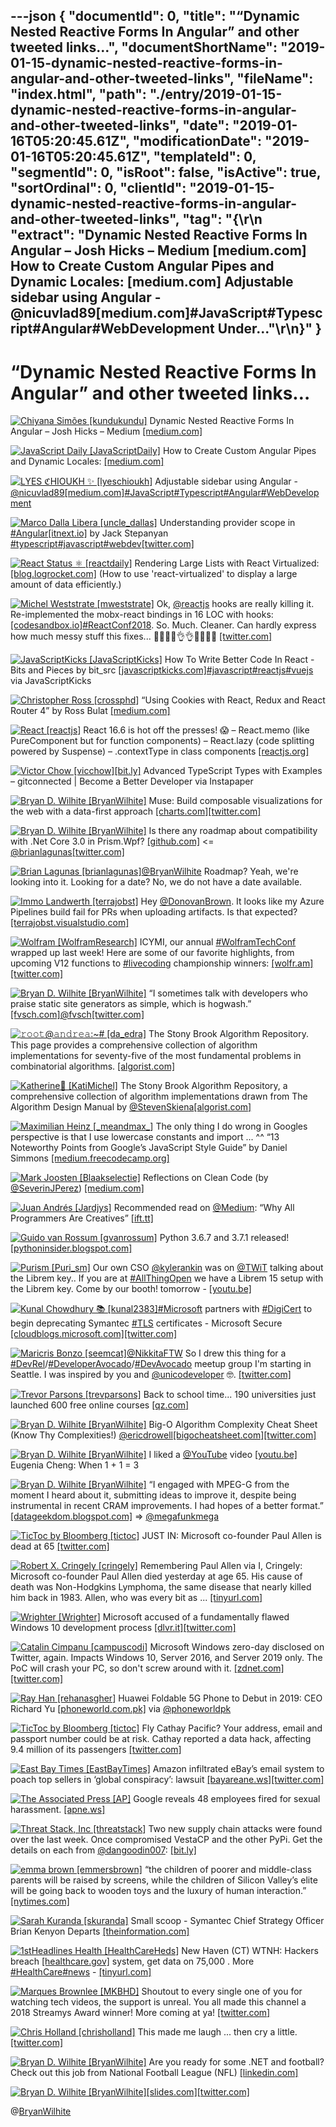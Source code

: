 ---json
{
  "documentId": 0,
  "title": "“Dynamic Nested Reactive Forms In Angular” and other tweeted links…",
  "documentShortName": "2019-01-15-dynamic-nested-reactive-forms-in-angular-and-other-tweeted-links",
  "fileName": "index.html",
  "path": "./entry/2019-01-15-dynamic-nested-reactive-forms-in-angular-and-other-tweeted-links",
  "date": "2019-01-16T05:20:45.61Z",
  "modificationDate": "2019-01-16T05:20:45.61Z",
  "templateId": 0,
  "segmentId": 0,
  "isRoot": false,
  "isActive": true,
  "sortOrdinal": 0,
  "clientId": "2019-01-15-dynamic-nested-reactive-forms-in-angular-and-other-tweeted-links",
  "tag": "{\r\n  \"extract\": \"Dynamic Nested Reactive Forms In Angular – Josh Hicks – Medium [medium.com] How to Create Custom Angular Pipes and Dynamic Locales: [medium.com] Adjustable sidebar using Angular - @nicuvlad89[medium.com]#JavaScript#Typescript#Angular#WebDevelopment Under...\"\r\n}"
}
---

# “Dynamic Nested Reactive Forms In Angular” and other tweeted links…

[<img alt="Chiyana Simões [kundukundu]" src="https://songhay.blob.core.windows.net:443/shared-social-twitter/kundukundu.jpg">](https://t.co/b3DZhqauGt) Dynamic Nested Reactive Forms In Angular – Josh Hicks – Medium [[medium.com]](https://medium.com/@joshblf/dynamic-nested-reactive-forms-in-angular-654c1d4a769a)

[<img alt="JavaScript Daily [JavaScriptDaily]" src="https://songhay.blob.core.windows.net:443/shared-social-twitter/JavaScriptDaily.jpg">](https://twitter.com/JavaScriptDaily) How to Create Custom Angular Pipes and Dynamic Locales: [[medium.com]](https://medium.com/dailyjs/dynamic-locales-in-angular-dd9a527ebe1f)

[<img alt="LYES ℭHIOUKH ✨ [lyeschioukh]" src="https://songhay.blob.core.windows.net:443/shared-social-twitter/lyeschioukh.jpg">](https://t.co/bUngFnJVgv) Adjustable sidebar using Angular - [@nicuvlad89](http://twitter.com/@nicuvlad89)[[medium.com]](https://medium.com/@nicuvlad89/adjustable-sidebar-using-angular-76a77b02d169)[#JavaScript](http://twitter.com/search?q='%23JavaScript)[#Typescript](http://twitter.com/search?q='%23Typescript)[#Angular](http://twitter.com/search?q='%23Angular)[#WebDevelopment](http://twitter.com/search?q='%23WebDevelopment)

[<img alt="Marco Dalla Libera [uncle_dallas]" src="https://songhay.blob.core.windows.net:443/shared-social-twitter/uncle_dallas.jpg">](https://t.co/DBI8XZ6YED) Understanding provider scope in [#Angular](http://twitter.com/search?q='%23Angular)[[itnext.io]](https://itnext.io/understanding-provider-scope-in-angular-4c2589de5bc) by Jack Stepanyan [#typescript](http://twitter.com/search?q='%23typescript)[#javascript](http://twitter.com/search?q='%23javascript)[#webdev](http://twitter.com/search?q='%23webdev)[[twitter.com]](https://twitter.com/uncle_dallas/status/1013681452771430400/photo/1)

[<img alt="React Status ⚛ [reactdaily]" src="https://songhay.blob.core.windows.net:443/shared-social-twitter/reactdaily.jpg">](https://t.co/xdIqTOLlm4) Rendering Large Lists with React Virtualized: [[blog.logrocket.com]](https://blog.logrocket.com/rendering-large-lists-with-react-virtualized-82741907a6b3) (How to use 'react-virtualized' to display a large amount of data efficiently.)

[<img alt="Michel Weststrate [mweststrate]" src="https://songhay.blob.core.windows.net:443/shared-social-twitter/mweststrate.jpg">](https://t.co/wJv0hRvYzs) Ok, [@reactjs](http://twitter.com/@reactjs) hooks are really killing it. Re-implemented the mobx-react bindings in 16 LOC with hooks: [[codesandbox.io]](https://codesandbox.io/s/k2vmjpqvnv)[#ReactConf2018](http://twitter.com/search?q='%23ReactConf2018). So. Much. Cleaner. Can hardly express how much messy stuff this fixes... 👏👏🏅🏅👌👌💸💸🧙‍🧙‍ [[twitter.com]](https://twitter.com/mweststrate/status/1055532227939966976/photo/1)

[<img alt="JavaScriptKicks [JavaScriptKicks]" src="https://songhay.blob.core.windows.net:443/shared-social-twitter/JavaScriptKicks.jpg">](http://t.co/leSeGQTKcF) How To Write Better Code In React - Bits and Pieces by bit_src [[javascriptkicks.com]](https://javascriptkicks.com/r/14541?url=https://blog.bitsrc.io/how-to-write-better-code-in-react-best-practices-b8ca87d462b0?gi=401b2919a29f)[#javascript](http://twitter.com/search?q='%23javascript)[#reactjs](http://twitter.com/search?q='%23reactjs)[#vuejs](http://twitter.com/search?q='%23vuejs) via JavaScriptKicks

[<img alt="Christopher Ross [crossphd]" src="https://songhay.blob.core.windows.net:443/shared-social-twitter/crossphd.jpg">](https://t.co/MieAIqpOIO) “Using Cookies with React, Redux and React Router 4” by Ross Bulat [[medium.com]](https://medium.com/@rossbulat/using-cookies-in-react-redux-and-react-router-4-f5f6079905dc)

[<img alt="React [reactjs]" src="https://songhay.blob.core.windows.net:443/shared-social-twitter/reactjs.png">](http://t.co/EF5xem8t5W) React 16.6 is hot off the presses! 😱 – React.memo (like PureComponent but for function components) – React.lazy (code splitting powered by Suspense) – .contextType in class components [[reactjs.org]](https://reactjs.org/blog/2018/10/23/react-v-16-6.html)

[<img alt="Victor Chow [vicchow]" src="https://songhay.blob.core.windows.net:443/shared-social-twitter/vicchow.jpg">](https://twitter.com/vicchow)[[bit.ly]](http://bit.ly/2Ot0PUd) Advanced TypeScript Types with Examples – gitconnected | Become a Better Developer via Instapaper

[<img alt="Bryan D. Wilhite [BryanWilhite]" src="https://songhay.blob.core.windows.net:443/shared-social-twitter/BryanWilhite.jpeg">](http://t.co/UNdqV0Z1zz) Muse: Build composable visualizations for the web with a data-first approach [[charts.com]](http://www.charts.com/muze)[[twitter.com]](https://twitter.com/BryanWilhite/status/1051910766490574850/photo/1)

[<img alt="Bryan D. Wilhite [BryanWilhite]" src="https://songhay.blob.core.windows.net:443/shared-social-twitter/BryanWilhite.jpeg">](http://t.co/UNdqV0Z1zz) Is there any roadmap about compatibility with .Net Core 3.0 in Prism.Wpf? [[github.com]](https://github.com/PrismLibrary/Prism/issues/1544) <= [@brianlagunas](http://twitter.com/@brianlagunas)[[twitter.com]](https://twitter.com/BryanWilhite/status/1054518207313149952/photo/1)

[<img alt="Brian Lagunas [brianlagunas]" src="https://songhay.blob.core.windows.net:443/shared-social-twitter/brianlagunas.jpeg">](http://t.co/47OvjaASiI)[@BryanWilhite](http://twitter.com/@BryanWilhite) Roadmap? Yeah, we're looking into it. Looking for a date? No, we do not have a date available.

[<img alt="Immo Landwerth [terrajobst]" src="https://songhay.blob.core.windows.net:443/shared-social-twitter/terrajobst.jpg">](https://t.co/pfw9pKc4sL) Hey [@DonovanBrown](http://twitter.com/@DonovanBrown). It looks like my Azure Pipelines build fail for PRs when uploading artifacts. Is that expected? [[terrajobst.visualstudio.com]](https://terrajobst.visualstudio.com/git-istage/_build/results?buildId=403&view=logs)

[<img alt="Wolfram [WolframResearch]" src="https://songhay.blob.core.windows.net:443/shared-social-twitter/WolframResearch.png">](http://t.co/Vsckdj3BIQ) ICYMI, our annual [#WolframTechConf](http://twitter.com/search?q='%23WolframTechConf) wrapped up last week! Here are some of our favorite highlights, from upcoming V12 functions to [#livecoding](http://twitter.com/search?q='%23livecoding) championship winners: [[wolfr.am]](https://wolfr.am/yAtalJh7)[[twitter.com]](https://twitter.com/WolframResearch/status/1054827382954180608/photo/1)

[<img alt="Bryan D. Wilhite [BryanWilhite]" src="https://songhay.blob.core.windows.net:443/shared-social-twitter/BryanWilhite.jpeg">](http://t.co/UNdqV0Z1zz) “I sometimes talk with developers who praise static site generators as simple, which is hogwash.” [[fvsch.com]](https://fvsch.com/static-site-generators/)[@fvsch](http://twitter.com/@fvsch)[[twitter.com]](https://twitter.com/BryanWilhite/status/1052035680342138885/photo/1)

[<img alt="𝚛𝚘𝚘𝚝@𝚊𝚗𝚍𝚛𝚎𝚊:~# [da_edra]" src="https://songhay.blob.core.windows.net:443/shared-social-twitter/da_edra.jpg">](https://t.co/wrneM37FqY) The Stony Brook Algorithm Repository. This page provides a comprehensive collection of algorithm implementations for seventy-five of the most fundamental problems in combinatorial algorithms. [[algorist.com]](http://algorist.com/algorist.html)

[<img alt="Katherine🌸 [KatiMichel]" src="https://songhay.blob.core.windows.net:443/shared-social-twitter/KatiMichel.jpg">](https://t.co/jTSGNb1aGu) The Stony Brook Algorithm Repository, a comprehensive collection of algorithm implementations drawn from The Algorithm Design Manual by [@StevenSkiena](http://twitter.com/@StevenSkiena)[[algorist.com]](http://www.algorist.com/algorist.html)

[<img alt="Maximilian Heinz [_meandmax_]" src="https://songhay.blob.core.windows.net:443/shared-social-twitter/_meandmax_.jpg">](https://t.co/HuVPIViS84) The only thing I do wrong in Googles perspective is that I use lowercase constants and import ... ^^ “13 Noteworthy Points from Google’s JavaScript Style Guide” by Daniel Simmons [[medium.freecodecamp.org]](https://medium.freecodecamp.org/google-publishes-a-javascript-style-guide-here-are-some-key-lessons-1810b8ad050b?source=twitterShare-693b7436ad05-1524216346)

[<img alt="Mark Joosten [Blaakselectie]" src="https://songhay.blob.core.windows.net:443/shared-social-twitter/Blaakselectie.jpg">](http://t.co/Ap1zyMqug1) Reflections on Clean Code (by [@SeverinJPerez](http://twitter.com/@SeverinJPerez)) [[medium.com]](https://medium.com/@severinperez/reflections-on-clean-code-8c9b683277ca)

[<img alt="Juan Andrés [Jardjys]" src="https://songhay.blob.core.windows.net:443/shared-social-twitter/Jardjys.jpg">](https://t.co/VKuIue5P6x) Recommended read on [@Medium](http://twitter.com/@Medium): “Why All Programmers Are Creatives” [[ift.tt]](https://ift.tt/2xALQw1)

[<img alt="Guido van Rossum [gvanrossum]" src="https://songhay.blob.core.windows.net:443/shared-social-twitter/gvanrossum.jpg">](http://t.co/jujQDNMiBP) Python 3.6.7 and 3.7.1 released! [[pythoninsider.blogspot.com]](https://pythoninsider.blogspot.com/2018/10/python-371-and-367-are-now-available.html)

[<img alt="Purism [Puri_sm]" src="https://songhay.blob.core.windows.net:443/shared-social-twitter/Puri_sm.jpg">](https://t.co/jsjKVRsNwY) Our own CSO [@kylerankin](http://twitter.com/@kylerankin) was on [@TWiT](http://twitter.com/@TWiT) talking about the Librem key.. If you are at [#AllThingOpen](http://twitter.com/search?q='%23AllThingOpen) we have a Librem 15 setup with the Librem key. Come by our booth! tomorrow - [[youtu.be]](https://youtu.be/SB82Ul_A1js)

[<img alt="Kunal Chowdhury 📚 [kunal2383]" src="https://songhay.blob.core.windows.net:443/shared-social-twitter/kunal2383.jpg">](https://t.co/w7sTJfjZs5)[#Microsoft](http://twitter.com/search?q='%23Microsoft) partners with [#DigiCert](http://twitter.com/search?q='%23DigiCert) to begin deprecating Symantec [#TLS](http://twitter.com/search?q='%23TLS) certificates - Microsoft Secure [[cloudblogs.microsoft.com]](https://cloudblogs.microsoft.com/microsoftsecure/2018/10/04/microsoft-partners-with-digicert-to-begin-deprecating-symantec-tls-certificates/)[[twitter.com]](https://twitter.com/kunal2383/status/1055731260537085952/photo/1)

[<img alt="Maricris Bonzo [seemcat]" src="https://songhay.blob.core.windows.net:443/shared-social-twitter/seemcat.jpg">](https://t.co/97cIoy8iQ6)[@NikkitaFTW](http://twitter.com/@NikkitaFTW) So I drew this thing for a [#DevRel](http://twitter.com/search?q='%23DevRel)/[#DeveloperAvocado](http://twitter.com/search?q='%23DeveloperAvocado)/[#DevAvocado](http://twitter.com/search?q='%23DevAvocado) meetup group I'm starting in Seattle. I was inspired by you and [@unicodeveloper](http://twitter.com/@unicodeveloper) 🤓. [[twitter.com]](https://twitter.com/v1mg1rl/status/1055670493179596800/photo/1)

[<img alt="Trevor Parsons [trevparsons]" src="https://songhay.blob.core.windows.net:443/shared-social-twitter/trevparsons.png">](https://twitter.com/trevparsons) Back to school time... 190 universities just launched 600 free online courses [[qz.com]](https://qz.com/1437623/600-free-online-courses-you-can-take-from-universities-worldwide/)

[<img alt="Bryan D. Wilhite [BryanWilhite]" src="https://songhay.blob.core.windows.net:443/shared-social-twitter/BryanWilhite.jpeg">](http://t.co/UNdqV0Z1zz) Big-O Algorithm Complexity Cheat Sheet (Know Thy Complexities!) [@ericdrowell](http://twitter.com/@ericdrowell)[[bigocheatsheet.com]](http://bigocheatsheet.com)[[twitter.com]](https://twitter.com/BryanWilhite/status/1053317661025685504/photo/1)

[<img alt="Bryan D. Wilhite [BryanWilhite]" src="https://songhay.blob.core.windows.net:443/shared-social-twitter/BryanWilhite.jpeg">](http://t.co/UNdqV0Z1zz) I liked a [@YouTube](http://twitter.com/@YouTube) video [[youtu.be]](http://youtu.be/MGGKW0HCb5U?a) Eugenia Cheng: When 1 + 1 = 3

[<img alt="Bryan D. Wilhite [BryanWilhite]" src="https://songhay.blob.core.windows.net:443/shared-social-twitter/BryanWilhite.jpeg">](http://t.co/UNdqV0Z1zz) “I engaged with MPEG-G from the moment I heard about it, submitting ideas to improve it, despite being instrumental in recent CRAM improvements. I had hopes of a better format.” [[datageekdom.blogspot.com]](http://datageekdom.blogspot.com/2018/09/) => [@megafunkmega](http://twitter.com/@megafunkmega)

[<img alt="TicToc by Bloomberg [tictoc]" src="https://songhay.blob.core.windows.net:443/shared-social-twitter/tictoc.jpg">](https://t.co/O0sSpXABY4) JUST IN: Microsoft co-founder Paul Allen is dead at 65 [[twitter.com]](https://twitter.com/tictoc/status/1051957033874927616/photo/1)

[<img alt="Robert X. Cringely [cringely]" src="https://songhay.blob.core.windows.net:443/shared-social-twitter/cringely.jpg">](http://t.co/5IGnX1vHED) Remembering Paul Allen via I, Cringely: Microsoft co-founder Paul Allen died yesterday at age 65. His cause of death was Non-Hodgkins Lymphoma, the same disease that nearly killed him back in 1983. Allen, who was every bit as ... [[tinyurl.com]](http://tinyurl.com/ycfknjs6)

[<img alt="Wrighter [Wrighter]" src="https://songhay.blob.core.windows.net:443/shared-social-twitter/Wrighter.png">](https://twitter.com/Wrighter) Microsoft accused of a fundamentally flawed Windows 10 development process [[dlvr.it]](http://dlvr.it/Qp2yW8)[[twitter.com]](https://twitter.com/Wrighter/status/1054092978069811200/photo/1)

[<img alt="Catalin Cimpanu [campuscodi]" src="https://songhay.blob.core.windows.net:443/shared-social-twitter/campuscodi.jpg">](https://t.co/P1lOaXljR8) Microsoft Windows zero-day disclosed on Twitter, again. Impacts Windows 10, Server 2016, and Server 2019 only. The PoC will crash your PC, so don't screw around with it. [[zdnet.com]](https://www.zdnet.com/article/microsoft-windows-zero-day-disclosed-on-twitter-again/)[[twitter.com]](https://twitter.com/campuscodi/status/1055066122301726720/photo/1)

[<img alt="Ray Han [rehanasgher]" src="https://songhay.blob.core.windows.net:443/shared-social-twitter/rehanasgher.jpg">](https://twitter.com/rehanasgher) Huawei Foldable 5G Phone to Debut in 2019: CEO Richard Yu [[phoneworld.com.pk]](https://www.phoneworld.com.pk/huawei-foldable-5g-phone-to-debut-in-2019-ceo-richard-yu/) via [@phoneworldpk](http://twitter.com/@phoneworldpk)

[<img alt="TicToc by Bloomberg [tictoc]" src="https://songhay.blob.core.windows.net:443/shared-social-twitter/tictoc.jpg">](https://t.co/O0sSpXABY4) Fly Cathay Pacific? Your address, email and passport number could be at risk. Cathay reported a data hack, affecting 9.4 million of its passengers [[twitter.com]](https://twitter.com/tictoc/status/1055309263147597824/video/1)

[<img alt="East Bay Times [EastBayTimes]" src="https://songhay.blob.core.windows.net:443/shared-social-twitter/EastBayTimes.jpg">](https://t.co/XM1wLu7oQ3) Amazon infiltrated eBay’s email system to poach top sellers in ‘global conspiracy’: lawsuit [[bayareane.ws]](https://bayareane.ws/2yM3o94)[[twitter.com]](https://twitter.com/EastBayTimes/status/1053091180127367174/photo/1)

[<img alt="The Associated Press [AP]" src="https://songhay.blob.core.windows.net:443/shared-social-twitter/AP.png">](https://t.co/48pFaJVRcr) Google reveals 48 employees fired for sexual harassment. [[apne.ws]](http://apne.ws/8UPNo7E)

[<img alt="Threat Stack, Inc [threatstack]" src="https://songhay.blob.core.windows.net:443/shared-social-twitter/threatstack.jpg">](https://t.co/h3WBdQsAx7) Two new supply chain attacks were found over the last week. Once compromised VestaCP and the other PyPi. Get the details on each from [@dangoodin007](http://twitter.com/@dangoodin007): [[bit.ly]](http://bit.ly/2Jg4fUz)

[<img alt="emma brown [emmersbrown]" src="https://songhay.blob.core.windows.net:443/shared-social-twitter/emmersbrown.jpg">](https://t.co/ZXTdM3GKJB) “the children of poorer and middle-class parents will be raised by screens, while the children of Silicon Valley’s elite will be going back to wooden toys and the luxury of human interaction.” [[nytimes.com]](https://www.nytimes.com/2018/10/26/style/digital-divide-screens-schools.html?rref=collection%2Fbyline%2Fnellie-bowles&action=click&contentCollection=undefined&region=stream&module=stream_unit&version=latest&contentPlacement=2&pgtype=collection)

[<img alt="Sarah Kuranda [skuranda]" src="https://songhay.blob.core.windows.net:443/shared-social-twitter/skuranda.jpg">](https://t.co/L4lWUAsBpL) Small scoop - Symantec Chief Strategy Officer Brian Kenyon Departs [[theinformation.com]](https://www.theinformation.com/briefings/cbb9ab)

[<img alt="1stHeadlines Health [HealthCareHeds]" src="https://songhay.blob.core.windows.net:443/shared-social-twitter/HealthCareHeds.gif">](https://twitter.com/HealthCareHeds) New Haven (CT) WTNH: Hackers breach [[healthcare.gov]](http://HealthCare.gov) system, get data on 75,000 . More [#HealthCare](http://twitter.com/search?q='%23HealthCare)[#news](http://twitter.com/search?q='%23news) - [[tinyurl.com]](https://tinyurl.com/ybox9xyq)

[<img alt="Marques Brownlee [MKBHD]" src="https://songhay.blob.core.windows.net:443/shared-social-twitter/MKBHD.jpg">](https://t.co/zGcF5QxPBI) Shoutout to every single one of you for watching tech videos, the support is unreal. You all made this channel a 2018 Streamys Award winner! More coming at ya! [[twitter.com]](https://twitter.com/streamys/status/1054552491252047873)

[<img alt="Chris Holland [chrisholland]" src="https://songhay.blob.core.windows.net:443/shared-social-twitter/chrisholland.png">](https://t.co/RDOXF4Uaqz) This made me laugh ... then cry a little. [[twitter.com]](https://twitter.com/chrisholland/status/1055516192834772992/photo/1)

[<img alt="Bryan D. Wilhite [BryanWilhite]" src="https://songhay.blob.core.windows.net:443/shared-social-twitter/BryanWilhite.jpeg">](http://t.co/UNdqV0Z1zz) Are you ready for some .NET and football? Check out this job from National Football League (NFL) [[linkedin.com]](https://www.linkedin.com/jobs/view/917349528/?eBP=CwEAAAFmjOgqTs4quoqItgxUCq68lIUX_SOMEZYtkT7bxgBuzVyiDHIeoENBPL7twVPZInBtFcD5AbT5TGuPmG2nG--Klb8p24VJTXnd0u1FjLKdCvmUzI__q43zV0Ge3o9JD0SAkpgS7qcIQf_Yj3jgjP36NBgLB1q4S8AToPJDvui4jNAoLKHMe2XPCj1zySTvuRUUTNFVh0-6d8hjZA4Ei01p_ljNNOBfwl7FAZ2hk5fKKVjWy84KHcAuHPChDDLV0OaCJculIVMrBKfZVhECCEW-6-hgh56fynKyaeSU2S7geflClskguifxVQNW&recommendedFlavor=SCHOOL_RECRUIT&refId=44b0d574-6071-4654-9a16-28be4d240d2e&trk=eml-jymbii-organic-job-card&midToken=AQF8ILai3ua0uQ&trkEmail=eml-jobs_jymbii_digest-null-2-null-null-7nj74%7Ejng5swwp%7Eks-null-jobs%7Eview&lipi=urn%3Ali%3Apage%3Aemail_jobs_jymbii_digest%3BNNKSdAroRsysxmGWQF%2BGOQ%3D%3D)

[<img alt="Bryan D. Wilhite [BryanWilhite]" src="https://songhay.blob.core.windows.net:443/shared-social-twitter/BryanWilhite.jpeg">](http://t.co/UNdqV0Z1zz)[[slides.com]](http://slides.com/seldo/npm-future-of-javascript#)[[twitter.com]](https://twitter.com/BryanWilhite/status/1052038187193778181/photo/1)

@[BryanWilhite](https://twitter.com/BryanWilhite)
